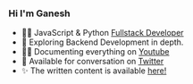 ### Hi I'm Ganesh 
- 👩‍💻 JavaScript & Python [Fullstack Developer](https://ganeshpatil386386.github.io/)
- 🎯 Exploring Backend Development in depth.
- ✍🏻 Documenting everything on [Youtube](https://www.youtube.com/@devgancode)
- 📌 Available for conversation on [Twitter](https://twitter.com/devgancode)
- ✨ The written content is available [here!](https://devgancode.hashnode.dev/)
  
